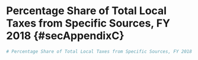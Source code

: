 # Percentage Share of Total Local Taxes from Specific Sources, FY 2018 {#secAppendixC}

```r
# Percentage Share of Total Local Taxes from Specific Sources, FY 2018
```
